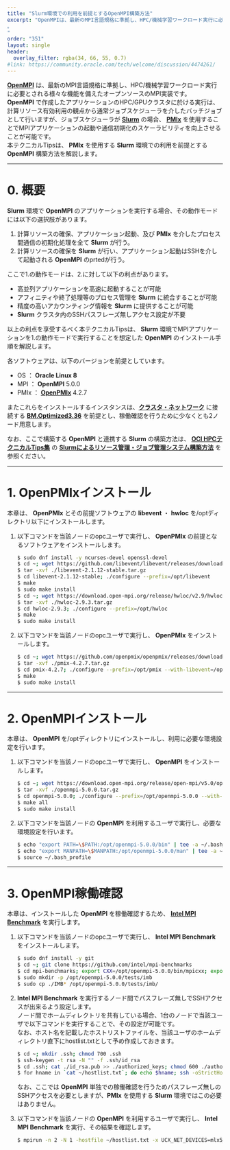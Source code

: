```yaml
---
title: "Slurm環境での利用を前提とするOpenMPI構築方法"
excerpt: "OpenMPIは、最新のMPI言語規格に準拠し、HPC/機械学習ワークロード実行に必要とされる様々な機能を備えたオープンソースのMPI実装です。OpenMPIで作成したアプリケーションのHPC/GPUクラスタに於ける実行は、計算リソース有効利用の観点から通常ジョブスケジューラを介したバッチジョブとして行いますが、ジョブスケジューラがSlurmの場合、PMIxを使用することでMPIアプリケーションの起動や通信初期化のスケーラビリティを向上させることが可能です。本テクニカルTipsは、PMIxを使用するSlurm環境での利用を前提とするOpenMPI構築方法を解説します。
。
"
order: "351"
layout: single
header:
  overlay_filter: rgba(34, 66, 55, 0.7)
#link: https://community.oracle.com/tech/welcome/discussion/4474261/
---
```


**[OpenMPI](https://www.open-mpi.org/)** は、最新のMPI言語規格に準拠し、HPC/機械学習ワークロード実行に必要とされる様々な機能を備えたオープンソースのMPI実装です。  
**OpenMPI** で作成したアプリケーションのHPC/GPUクラスタに於ける実行は、計算リソース有効利用の観点から通常ジョブスケジューラを介したバッチジョブとして行いますが、ジョブスケジューラが **[Slurm](https://slurm.schedmd.com/)** の場合、 **[PMIx](https://pmix.github.io/)** を使用することでMPIアプリケーションの起動や通信初期化のスケーラビリティを向上させることが可能です。  
本テクニカルTipsは、 **PMIx** を使用する **Slurm** 環境での利用を前提とする **OpenMPI** 構築方法を解説します。

***
# 0. 概要

**Slurm** 環境で **OpenMPI** のアプリケーションを実行する場合、その動作モードには以下の選択肢があります。

1. 計算リソースの確保、アプリケーション起動、及び **PMIx** を介したプロセス間通信の初期化処理を全て **Slurm** が行う。
2. 計算リソースの確保を **Slurm** が行い、アプリケーション起動はSSHを介して起動される **OpenMPI** のprtedが行う。

ここで1.の動作モードは、2.に対して以下の利点があります。

- 高並列アプリケーションを高速に起動することが可能
- アフィニティや終了処理等のプロセス管理を **Slurm** に統合することが可能
- 精度の高いアカウンティング情報を **Slurm** に提供することが可能
- **Slurm** クラスタ内のSSHパスフレーズ無しアクセス設定が不要

以上の利点を享受するべく本テクニカルTipsは、 **Slurm** 環境でMPIアプリケーションを1.の動作モードで実行することを想定した **OpenMPI** のインストール手順を解説します。

各ソフトウェアは、以下のバージョンを前提としています。

- OS ： **Oracle Linux 8**
- MPI ： **OpenMPI** 5.0.0
- PMIx ： **[OpenPMIx](https://openpmix.github.io/)** 4.2.7

またこれらをインストールするインスタンスは、**[クラスタ・ネットワーク](/ocitutorials/hpc/#5-1-クラスタネットワーク)** に接続する **[BM.Optimized3.36](https://docs.oracle.com/ja-jp/iaas/Content/Compute/References/computeshapes.htm#bm-hpc-optimized)** を前提とし、稼働確認を行うために少なくとも2ノード用意します。

なお、ここで構築する **OpenMPI** と連携する **Slurm** の構築方法は、 **[OCI HPCテクニカルTips集](/ocitutorials/hpc/#3-oci-hpcテクニカルtips集)** の **[Slurmによるリソース管理・ジョブ管理システム構築方法](/ocitutorials/hpc/tech-knowhow/setup-slurm-cluster/)** を参照ください。  

***
# 1. OpenPMIxインストール

本章は、 **OpenPMIx** とその前提ソフトウェアの **libevent** ・ **hwloc** を/optディレクトリ以下にインストールします。

1. 以下コマンドを当該ノードのopcユーザで実行し、 **OpenPMIx** の前提となるソフトウェアをインストールします。

   ```sh
   $ sudo dnf install -y ncurses-devel openssl-devel
   $ cd ~; wget https://github.com/libevent/libevent/releases/download/release-2.1.12-stable/libevent-2.1.12-stable.tar.gz
   $ tar -xvf ./libevent-2.1.12-stable.tar.gz
   $ cd libevent-2.1.12-stable; ./configure --prefix=/opt/libevent
   $ make
   $ sudo make install
   $ cd ~; wget https://download.open-mpi.org/release/hwloc/v2.9/hwloc-2.9.3.tar.gz
   $ tar -xvf ./hwloc-2.9.3.tar.gz
   $ cd hwloc-2.9.3; ./configure --prefix=/opt/hwloc
   $ make
   $ sudo make install
   ```

2. 以下コマンドを当該ノードのopcユーザで実行し、 **OpenPMIx** をインストールします。

   ```sh
   $ cd ~; wget https://github.com/openpmix/openpmix/releases/download/v4.2.7/pmix-4.2.7.tar.gz
   $ tar -xvf ./pmix-4.2.7.tar.gz
   $ cd pmix-4.2.7; ./configure --prefix=/opt/pmix --with-libevent=/opt/libevent --with-hwloc=/opt/hwloc
   $ make
   $ sudo make install
   ```

***
# 2. OpenMPIインストール

本章は、 **OpenMPI** を/optディレクトリにインストールし、利用に必要な環境設定を行います。

1. 以下コマンドを当該ノードのopcユーザで実行し、 **OpenMPI** をインストールします。

   ```sh
   $ cd ~; wget https://download.open-mpi.org/release/open-mpi/v5.0/openmpi-5.0.0.tar.gz
   $ tar -xvf ./openmpi-5.0.0.tar.gz
   $ cd openmpi-5.0.0; ./configure --prefix=/opt/openmpi-5.0.0 --with-libevent=/opt/libevent --with-hwloc=/opt/hwloc --with-pmix=/opt/pmix --with-slurm
   $ make all
   $ sudo make install
   ```

2. 以下コマンドを当該ノードの **OpenMPI** を利用するユーザで実行し、必要な環境設定を行います。

   ```sh
   $ echo "export PATH=\$PATH:/opt/openmpi-5.0.0/bin" | tee -a ~/.bash_profile
   $ echo "export MANPATH=\$MANPATH:/opt/openmpi-5.0.0/man" | tee -a ~/.bash_profile
   $ source ~/.bash_profile
   ```

***
# 3. OpenMPI稼働確認

本章は、インストールした **OpenMPI** を稼働確認するため、 **[Intel MPI Benchmark](https://www.intel.com/content/www/us/en/developer/articles/technical/intel-mpi-benchmarks.html)** を実行します。

1. 以下コマンドを当該ノードのopcユーザで実行し、 **Intel MPI Benchmark** をインストールします。

   ```sh
   $ sudo dnf install -y git
   $ cd ~; git clone https://github.com/intel/mpi-benchmarks
   $ cd mpi-benchmarks; export CXX=/opt/openmpi-5.0.0/bin/mpicxx; export CC=/opt/openmpi-5.0.0/bin/mpicc; make all
   $ sudo mkdir -p /opt/openmpi-5.0.0/tests/imb
   $ sudo cp ./IMB* /opt/openmpi-5.0.0/tests/imb/
   ```

2. **Intel MPI Benchmark** を実行するノード間でパスフレーズ無しでSSHアクセスが出来るよう設定します。  
ノード間でホームディレクトリを共有している場合、1台のノードで当該ユーザで以下コマンドを実行することで、その設定が可能です。  
なお、ホスト名を記載したホストリストファイルを、当該ユーザのホームディレクトリ直下にhostlist.txtとして予め作成しておきます。

   ```sh
   $ cd ~; mkdir .ssh; chmod 700 .ssh
   $ ssh-keygen -t rsa -N "" -f .ssh/id_rsa
   $ cd .ssh; cat ./id_rsa.pub >> ./authorized_keys; chmod 600 ./authorized_keys
   $ for hname in `cat ~/hostlist.txt`; do echo $hname; ssh -oStrictHostKeyChecking=accept-new $hname :; done
   ```

   なお、ここでは **OpenMPI** 単独での稼働確認を行うためパスフレーズ無しのSSHアクセスを必要としますが、**PMIx** を使用する **Slurm** 環境ではこの必要はありません。

3. 以下コマンドを当該ノードの **OpenMPI** を利用するユーザで実行し、 **Intel MPI Benchmark** を実行、その結果を確認します。

   ```sh
   $ mpirun -n 2 -N 1 -hostfile ~/hostlist.txt -x UCX_NET_DEVICES=mlx5_2:1 /opt/openmpi-5.0.0/tests/imb/IMB-MPI1 -msglog 27:28 pingpong
   ```